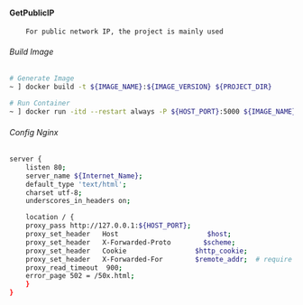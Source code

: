 #### GetPublicIP
        For public network IP, the project is mainly used

###### Build Image
```bash
# Generate Image
~ ] docker build -t ${IMAGE_NAME}:${IMAGE_VERSION} ${PROJECT_DIR}

# Run Container
~ ] docker run -itd --restart always -P ${HOST_PORT}:5000 ${IMAGE_NAME}:${IMAGE_VERSION}
```

###### Config Nginx
```bash
server {
    listen 80;
    server_name ${Internet_Name};
    default_type 'text/html';
    charset utf-8;
    underscores_in_headers on;

    location / {
    proxy_pass http://127.0.0.1:${HOST_PORT};
    proxy_set_header   Host                      $host;
    proxy_set_header   X-Forwarded-Proto        $scheme;
    proxy_set_header   Cookie                 $http_cookie;
    proxy_set_header   X-Forwarded-For        $remote_addr;  # require config
    proxy_read_timeout  900;
    error_page 502 = /50x.html;
    }
}
```

